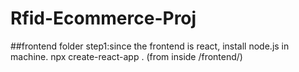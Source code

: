 # Rfid-Ecommerce-Proj

##frontend folder
step1:since the frontend is react, install node.js in machine.
npx create-react-app . (from inside /frontend/)
